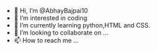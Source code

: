 - 👋 Hi, I’m @AbhayBajpai10
- 👀 I’m interested in coding
- 🌱 I’m currently learning python,HTML and CSS.
- 💞️ I’m looking to collaborate on ...
- 📫 How to reach me ...

<!---
AbhayBajpai10/AbhayBajpai10 is a ✨ special ✨ repository because its `README.md` (this file) appears on your GitHub profile.
You can click the Preview link to take a look at your changes.
--->
